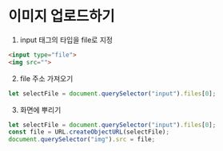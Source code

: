 # 이미지 업로드하기
1. input 태그의 타입을 file로 지정
```html
<input type="file">
<img src="">
```

2. file 주소 가져오기
```js
let selectFile = document.querySelector("input").files[0];
```

3. 화면에 뿌리기
```js
let selectFile = document.querySelector("input").files[0];
const file = URL.createObjectURL(selectFile);
document.querySelector("img").src = file;
```
